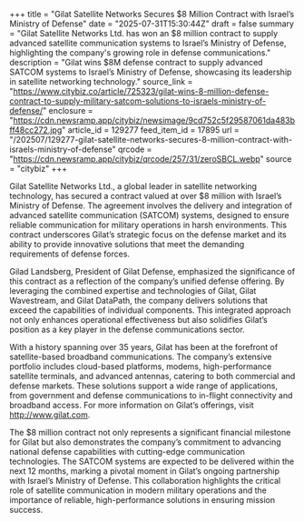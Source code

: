 +++
title = "Gilat Satellite Networks Secures $8 Million Contract with Israel’s Ministry of Defense"
date = "2025-07-31T15:30:44Z"
draft = false
summary = "Gilat Satellite Networks Ltd. has won an $8 million contract to supply advanced satellite communication systems to Israel’s Ministry of Defense, highlighting the company's growing role in defense communications."
description = "Gilat wins $8M defense contract to supply advanced SATCOM systems to Israel’s Ministry of Defense, showcasing its leadership in satellite networking technology."
source_link = "https://www.citybiz.co/article/725323/gilat-wins-8-million-defense-contract-to-supply-military-satcom-solutions-to-israels-ministry-of-defense/"
enclosure = "https://cdn.newsramp.app/citybiz/newsimage/9cd752c5f29587061da483bff48cc272.jpg"
article_id = 129277
feed_item_id = 17895
url = "/202507/129277-gilat-satellite-networks-secures-8-million-contract-with-israels-ministry-of-defense"
qrcode = "https://cdn.newsramp.app/citybiz/qrcode/257/31/zeroSBCL.webp"
source = "citybiz"
+++

<p>Gilat Satellite Networks Ltd., a global leader in satellite networking technology, has secured a contract valued at over $8 million with Israel’s Ministry of Defense. The agreement involves the delivery and integration of advanced satellite communication (SATCOM) systems, designed to ensure reliable communication for military operations in harsh environments. This contract underscores Gilat’s strategic focus on the defense market and its ability to provide innovative solutions that meet the demanding requirements of defense forces.</p><p>Gilad Landsberg, President of Gilat Defense, emphasized the significance of this contract as a reflection of the company’s unified defense offering. By leveraging the combined expertise and technologies of Gilat, Gilat Wavestream, and Gilat DataPath, the company delivers solutions that exceed the capabilities of individual components. This integrated approach not only enhances operational effectiveness but also solidifies Gilat’s position as a key player in the defense communications sector.</p><p>With a history spanning over 35 years, Gilat has been at the forefront of satellite-based broadband communications. The company’s extensive portfolio includes cloud-based platforms, modems, high-performance satellite terminals, and advanced antennas, catering to both commercial and defense markets. These solutions support a wide range of applications, from government and defense communications to in-flight connectivity and broadband access. For more information on Gilat’s offerings, visit <a href='http://www.gilat.com' rel='nofollow' target='_blank'>http://www.gilat.com</a>.</p><p>The $8 million contract not only represents a significant financial milestone for Gilat but also demonstrates the company’s commitment to advancing national defense capabilities with cutting-edge communication technologies. The SATCOM systems are expected to be delivered within the next 12 months, marking a pivotal moment in Gilat’s ongoing partnership with Israel’s Ministry of Defense. This collaboration highlights the critical role of satellite communication in modern military operations and the importance of reliable, high-performance solutions in ensuring mission success.</p>